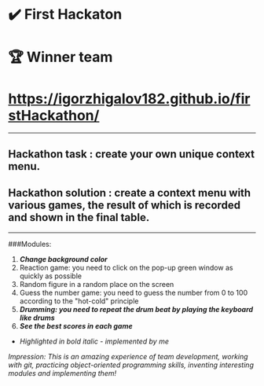 # :heavy_check_mark: First Hackaton

# :trophy: Winner team

# https://igorzhigalov182.github.io/firstHackathon/

---

## Hackathon task : create your own unique context menu.

###

## Hackathon solution : create a context menu with various games, the result of which is recorded and shown in the final table.

---

###Modules:

1. **_Change background color_**
2. Reaction game: you need to click on the pop-up green window as quickly as possible
3. Random figure in a random place on the screen
4. Guess the number game: you need to guess the number from 0 to 100 according to the "hot-cold" principle
5. **_Drumming: you need to repeat the drum beat by playing the keyboard like drums_**
6. **_See the best scores in each game_**

- _Highlighted in bold italic - implemented by me_

_Impression: This is an amazing experience of team development, working with git, practicing object-oriented programming skills, inventing interesting modules and implementing them!_
